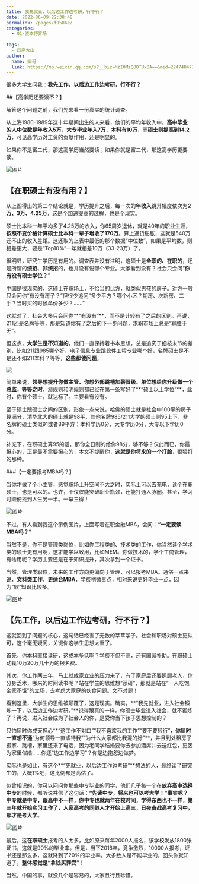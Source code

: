 ```yaml
---
title: 我先就业，以后边工作边考研，行不行？
date: 2022-06-09 22:38:48
permalink: /pages/f9586e/
categories:
  - 01-资本博弈场
  
tags:
  - 四座大山
author: 
  name: 幽哥
  link: https://mp.weixin.qq.com/s?__biz=MzI0MzQ0OTUxOA==&mid=2247484720&idx=1&sn=e5be46e32ecb07c84523e9251a200df9&chksm=e96daef1de1a27e7bc9a37acef933ca770055010a1f3d2abb31bde055d65a29b99dccf841cc0&scene=21#wechat_redirect
---
```



很多大学生问我：**我先工作，以后边工作边考研，行不行？**



##【高学历还要读不？】

解答这个问题之前，我们先来看一份真实的统计调查。

从上海1980-1989年这十年期间出生的人来看，他们的平均年收入中，**高中毕业的人中位数是年收入5万**，**大专毕业年入7万**，**本科有10万**，而**硕士则提高到14.2万**，可见高学历对工资的贡献作用，还是明显的。

如果你不是富二代，那这高学历当然要读；如果你就是富二代，那这高学历更要读。

![图片](https://gcore.jsdelivr.net/gh/TommyZeng777/picgo/img/202206092239122.jpeg)

## 【在职硕士有没有用？】

从上图得出的第二个结论就是，学历提升之后，每一次的**年收入**跳升幅度依次为**2万、3万、4.25万**，这是个加速提高的过程，也是个现实。

硕士比本科一年平均多了4.25万的收入，你65周岁退休，就是40年的职业生涯，**按照不变价格计算硕士比本科一辈子增收了170万**。算上通货膨胀，这就是540万还不止的收入差距。这还取的上表中最低的那个数据“中位数”，如果是平均数，则相差更大，要是“Top10%”一年就相差10万（33-23万）了。

很明显，研究生学历是有用的。调查表并没有注明，这硕士是**全职的、在职的**，还是所谓的**统招、非统招**的，也并没有说哪个专业。大家看到没有？社会只会问“**你有没有硕士学位？**”

中国是很现实的，这硕士在职场上，不恰当的比方，就类似男孩的房子。对方一般只会问你“有没有房子？”但很少追问“多少平方？哪个小区？期房、次新房、二手？当时买的时候单价多少？......”

这就对了，社会大多只会问你**“有没有”**，而不是计较有了之后的区别。再说，211还是名牌等等，那是知道你有了之后的下一步问题，求职市场上总是“聊胜于无”。

但这点，**大学生是不知道的**，他们一直保持着书本思想，总是追究于细枝末节的差别，比如211跟985哪个好，电子信息专业跟软件工程专业哪个好，名牌硕士是不是还不如211本科？等等，**这些都傻问题**。

![](https://gcore.jsdelivr.net/gh/TommyZeng777/picgo/img/202206100003539.png)

简单来说，**领导想提升你做主管、你想外部跳槽加薪晋级、单位想给你升级做一个总监，等等之时**，潜规则和明规则都已经在第一条写好了**“硕士以上学位”**，此时，你有个硕士，就达标了。主要看有没有。

至于硕士跟硕士之间的区别，形象一点来说，哈佛的硕士就是社会中100平的房子算满分，清华北大的硕士就是98平，其他名牌985/211大学的硕士则95上下，非名牌的硕士类似91或者89平方；本科学历0分，大专学历0分，大专以下学历0分。

补充下，在职硕士算95的话，那你全日制的给你98分，够不够？仅此而已，你最担心的，正是最不需要担心的，本文不提醒你，**这就是你将来的一个打脸**，狠狠打的那种。

###【一定要报考MBA吗？】

当你才做了个小主管，感觉职场上升空间不大之时，实际上可以去充电，读个在职硕士，也是可以的。也许，不仅仅能突破职业瓶颈，还能打通人脉圈。甚至，学习时顺便找到人生另一半。一举三得！

![图片](https://gcore.jsdelivr.net/gh/TommyZeng777/picgo/img/202206092239468.jpeg)

不过，有人看到我这个示例图片，上面写着在职金融MBA，会问：**“一定要读MBA吗？”**

当然不是，你不是管理类岗位，比如你工程类的、技术类的工作，你当然读个学术类的硕士更有用啊，这才能学以致用，比如MEM。你做技术的，学个工商管理，有啥用呢？学历主要还是在于知识提升，其次拿到一个证书。

当然，管理类职位，未来的工作方向更偏向于管理，可以报考MBA。通俗一点来说，**文科类工作，更适合MBA**，学费稍微贵点，相对来说更好毕业一点，因为“软”知识比较多。

![图片](https://gcore.jsdelivr.net/gh/TommyZeng777/picgo/img/202206092239100.jpeg)

## 【先工作，以后边工作边考研，行不行？】

这就回到了问题的核心，这句话已经害了无数的莘莘学子。社会和职场对硕士更认可，这个毫无疑问，关键你这学生思想太重了。

首先，你本科直接读研，这成本多低啊？学费不但不高，还有国家补助。在职硕士动辄10万20万几十万的报名费。

其次，你工作两三年，马上就成家立业的压力来了，有了家庭后还要照顾老人，你分身乏术，哪来的时间读书呢？站在学生的思维想“读研”，那就是站在“一人吃饱全家不饿”的立场，去考虑大家庭的伙食问题。文不对题！



看到这里，大学生的思维被颠覆了，这是现实。确实，**“我先就业，进入社会锻炼一下，以后边工作边考研。”**说得跟真的一样，你硕士毕业进入社会，就不锻炼了？再说，进入社会成为了社会人的你，是受你当下孩子思想控制的？

只怕届时你成天担心**“这工作不对口”“我不喜欢我的工作”“要不要转行”**，你届时一直想不通**“为何领导一直虐待我”“为什么大家都比我混的好”**，并且到处租房子搬家、跳槽，家里还来了电话，因为老同学结婚要你去参加酒席并去送红包，更因为家里催婚......你还“边工作边学习”？你是边抱怨边做梦。

实际也是如此，有这个**“先就业，以后边工作边考研”**想法的人，最终读了研究生的，大概1%吧，这比例都是高估了。

似曾相识的，你可以问问你那些中专毕业的同学，他们几乎每一个在**放弃高中选择中专**的时候，都听说并信了这句话：**“先读中专，将来也可以考大学！”**事实呢？中专就是中专，跟高中不一样，你中专也就两年在校时间，学得东西也不一样，第三年就开始实习工作了，人家高考的同龄人才开始上高三，日夜奋战高考复习中，那才是**考大学**。

![图片](https://gcore.jsdelivr.net/gh/TommyZeng777/picgo/img/202206092239611.jpeg)

最后，这**在职硕士**报考的人太多，比如原来每年2000人报名，该学校发放1800张证书，这就是90%的毕业率。但是，当下2018年，竞争激烈，10000人报考，证书还是那么多，这就降到了20%的毕业率。大多数人是不能毕业的，回头你就知道了，**整体感觉是“拿钱买罪受”！**

当然，中国的事，就没几个是容易的，大家且行且珍惜。